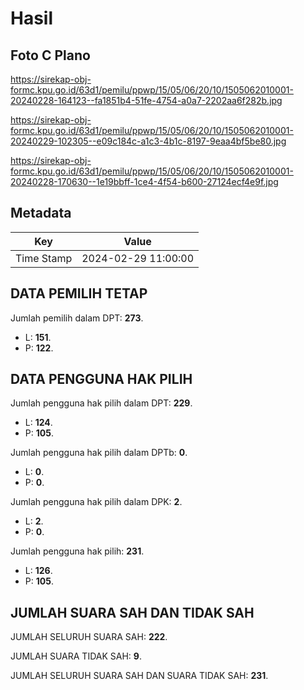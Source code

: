 # Hasil

## Foto C Plano

https://sirekap-obj-formc.kpu.go.id/63d1/pemilu/ppwp/15/05/06/20/10/1505062010001-20240228-164123--fa1851b4-51fe-4754-a0a7-2202aa6f282b.jpg

https://sirekap-obj-formc.kpu.go.id/63d1/pemilu/ppwp/15/05/06/20/10/1505062010001-20240229-102305--e09c184c-a1c3-4b1c-8197-9eaa4bf5be80.jpg

https://sirekap-obj-formc.kpu.go.id/63d1/pemilu/ppwp/15/05/06/20/10/1505062010001-20240228-170630--1e19bbff-1ce4-4f54-b600-27124ecf4e9f.jpg


## Metadata

| Key        | Value               |
| ---------- | ------------------- |
| Time Stamp | 2024-02-29 11:00:00 |


## DATA PEMILIH TETAP

Jumlah pemilih dalam DPT: **273**.
 * L: **151**.
 * P: **122**.

## DATA PENGGUNA HAK PILIH

Jumlah pengguna hak pilih dalam DPT: **229**.
 * L: **124**.
 * P: **105**.

Jumlah pengguna hak pilih dalam DPTb: **0**.
 * L: **0**.
 * P: **0**.

Jumlah pengguna hak pilih dalam DPK: **2**.
 * L: **2**.
 * P: **0**.

Jumlah pengguna hak pilih: **231**.
 * L: **126**.
 * P: **105**.

## JUMLAH SUARA SAH DAN TIDAK SAH

JUMLAH SELURUH SUARA SAH: **222**.

JUMLAH SUARA TIDAK SAH: **9**.

JUMLAH SELURUH SUARA SAH DAN SUARA TIDAK SAH: **231**.


